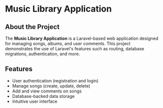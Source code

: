 # Music Library Application

## About the Project
The **Music Library Application** is a Laravel-based web application designed for managing songs, albums, and user comments. This project demonstrates the use of Laravel's features such as routing, database migrations, authentication, and more.

## Features
- User authentication (registration and login)
- Manage songs (create, update, delete)
- Add and view comments on songs
- Database-backed data storage
- Intuitive user interface